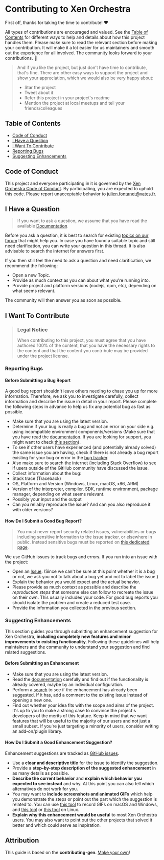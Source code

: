 # Contributing to Xen Orchestra

First off, thanks for taking the time to contribute! ❤️

All types of contributions are encouraged and valued. See the [Table of Contents](#table-of-contents) for different ways to help and details about how this project handles them. Please make sure to read the relevant section before making your contribution. It will make it a lot easier for us maintainers and smooth out the experience for all involved. The community looks forward to your contributions. 🎉

> And if you like the project, but just don't have time to contribute, that's fine. There are other easy ways to support the project and show your appreciation, which we would also be very happy about:
>
> - Star the project
> - Tweet about it
> - Refer this project in your project's readme
> - Mention the project at local meetups and tell your friends/colleagues

## Table of Contents

- [Code of Conduct](#code-of-conduct)
- [I Have a Question](#i-have-a-question)
- [I Want To Contribute](#i-want-to-contribute)
- [Reporting Bugs](#reporting-bugs)
- [Suggesting Enhancements](#suggesting-enhancements)

## Code of Conduct

This project and everyone participating in it is governed by the
[Xen Orchestra Code of Conduct](https://github.com/vatesfr/xen-orchestra/blob/master/CODE_OF_CONDUCT.md).
By participating, you are expected to uphold this code. Please report unacceptable behavior
to julien.fontanet@vates.fr.

## I Have a Question

> If you want to ask a question, we assume that you have read the available [Documentation](https://docs.xen-orchestra.com/).

Before you ask a question, it is best to search for existing [topics on our forum](https://xcp-ng.org/forum/category/12/xen-orchestra) that might help you. In case you have found a suitable topic and still need clarification, you can write your question in this thread. It is also advisable to search the internet for answers first.

If you then still feel the need to ask a question and need clarification, we recommend the following:

- Open a new Topic.
- Provide as much context as you can about what you're running into.
- Provide project and platform versions (nodejs, npm, etc), depending on what seems relevant.

The community will then answer you as soon as possible.

## I Want To Contribute

> ### Legal Notice
>
> When contributing to this project, you must agree that you have authored 100% of the content, that you have the necessary rights to the content and that the content you contribute may be provided under the project license.

### Reporting Bugs

#### Before Submitting a Bug Report

A good bug report shouldn't leave others needing to chase you up for more information. Therefore, we ask you to investigate carefully, collect information and describe the issue in detail in your report. Please complete the following steps in advance to help us fix any potential bug as fast as possible.

- Make sure that you are using the latest version.
- Determine if your bug is really a bug and not an error on your side e.g. using incompatible environment components/versions (Make sure that you have read the [documentation](https://docs.xen-orchestra.com/). If you are looking for support, you might want to check [this section](#i-have-a-question)).
- To see if other users have experienced (and potentially already solved) the same issue you are having, check if there is not already a bug report existing for your bug or error in the [bug tracker](https://github.com/vatesfr/xen-orchestra/issues?q=label%3Abug).
- Also make sure to search the internet (including Stack Overflow) to see if users outside of the GitHub community have discussed the issue.
- Collect information about the bug:
- Stack trace (Traceback)
- OS, Platform and Version (Windows, Linux, macOS, x86, ARM)
- Version of the interpreter, compiler, SDK, runtime environment, package manager, depending on what seems relevant.
- Possibly your input and the output
- Can you reliably reproduce the issue? And can you also reproduce it with older versions?

#### How Do I Submit a Good Bug Report?

> You must never report security related issues, vulnerabilities or bugs including sensitive information to the issue tracker, or elsewhere in public. Instead sensitive bugs must be reported on [this dedicated page](https://github.com/vatesfr/xen-orchestra/security/advisories/new).

We use GitHub issues to track bugs and errors. If you run into an issue with the project:

- Open an [Issue](https://github.com/vatesfr/xen-orchestra/issues/new/choose). (Since we can't be sure at this point whether it is a bug or not, we ask you not to talk about a bug yet and not to label the issue.)
- Explain the behavior you would expect and the actual behavior.
- Please provide as much context as possible and describe the _reproduction steps_ that someone else can follow to recreate the issue on their own. This usually includes your code. For good bug reports you should isolate the problem and create a reduced test case.
- Provide the information you collected in the previous section.

### Suggesting Enhancements

This section guides you through submitting an enhancement suggestion for Xen Orchestra, **including completely new features and minor improvements to existing functionality**. Following these guidelines will help maintainers and the community to understand your suggestion and find related suggestions.

#### Before Submitting an Enhancement

- Make sure that you are using the latest version.
- Read the [documentation](https://docs.xen-orchestra.com/) carefully and find out if the functionality is already covered, maybe by an individual configuration.
- Perform a [search](https://github.com/vatesfr/xen-orchestra/issues) to see if the enhancement has already been suggested. If it has, add a comment to the existing issue instead of opening a new one.
- Find out whether your idea fits with the scope and aims of the project. It's up to you to make a strong case to convince the project's developers of the merits of this feature. Keep in mind that we want features that will be useful to the majority of our users and not just a small subset. If you're just targeting a minority of users, consider writing an add-on/plugin library.

#### How Do I Submit a Good Enhancement Suggestion?

Enhancement suggestions are tracked as [GitHub issues](https://github.com/vatesfr/xen-orchestra/issues).

- Use a **clear and descriptive title** for the issue to identify the suggestion.
- Provide a **step-by-step description of the suggested enhancement** in as many details as possible.
- **Describe the current behavior** and **explain which behavior you expected to see instead** and why. At this point you can also tell which alternatives do not work for you.
- You may want to **include screenshots and animated GIFs** which help you demonstrate the steps or point out the part which the suggestion is related to. You can use [this tool](https://www.cockos.com/licecap/) to record GIFs on macOS and Windows, and [this tool](https://github.com/colinkeenan/silentcast) or [this tool](https://github.com/GNOME/byzanz) on Linux.
- **Explain why this enhancement would be useful** to most Xen Orchestra users. You may also want to point out the other projects that solved it better and which could serve as inspiration.

## Attribution

This guide is based on the **contributing-gen**. [Make your own](https://github.com/bttger/contributing-gen)!
